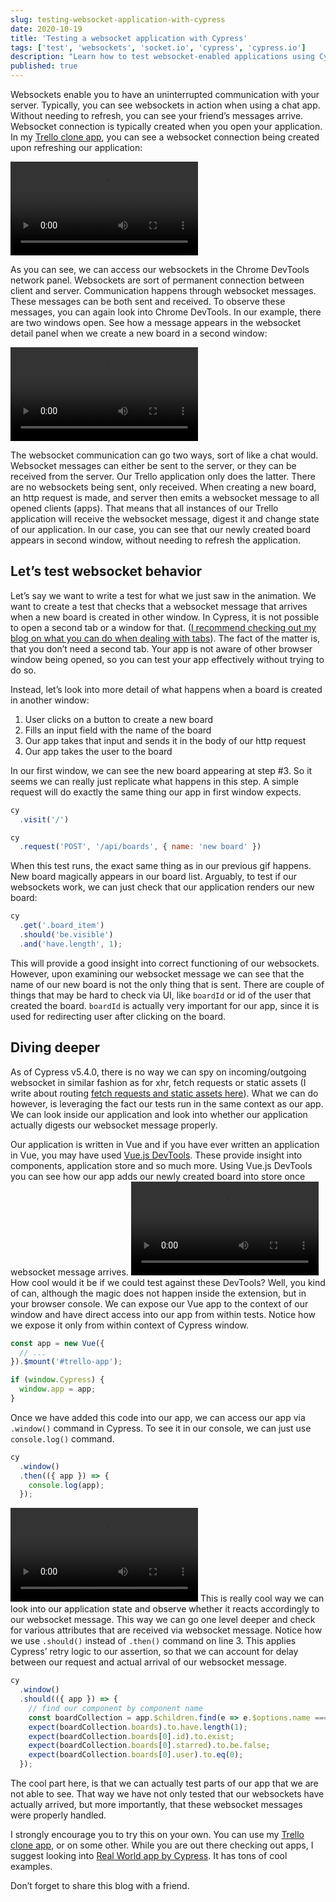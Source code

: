 ```yaml
---
slug: testing-websocket-application-with-cypress
date: 2020-10-19
title: 'Testing a websocket application with Cypress'
tags: ['test', 'websockets', 'socket.io', 'cypress', 'cypress.io']
description: "Learn how to test websocket-enabled applications using Cypress.io, including handling real-time updates and verifying socket messages."
published: true
---
```

Websockets enable you to have an uninterrupted communication with your server. Typically, you can see websockets in action when using a chat app. Without needing to refresh, you can see your friend’s messages arrive. Websocket connection is typically created when you open your application. In my [Trello clone app](https://github.com/filiphric/trelloapp), you can see a websocket connection being created upon refreshing our application:

![Websockets shown in devtools](websockets.mp4)

As you can see, we can access our websockets in the Chrome DevTools network panel. Websockets are sort of permanent connection between client and server. Communication happens through websocket messages. These messages can be both sent and received. To observe these messages, you can again look into Chrome DevTools. In our example, there are two windows open. See how a message appears in the websocket detail panel when we create a new board in a second window:

![Websocket message appears on board creation](websocket_message.mp4)

The websocket communication can go two ways, sort of like a chat would. Websocket messages can either be sent to the server, or they can be received from the server. Our Trello application only does the latter. There are no websockets being sent, only received. When creating a new board, an http request is made, and server then emits a websocket message to all opened clients (apps). That means that all instances of our Trello application will receive the websocket message, digest it and change state of our application. In our case, you can see that our newly created board appears in second window, without needing to refresh the application.

## Let’s test websocket behavior
Let’s say we want to write a test for what we just saw in the animation. We want to create a test that checks that a websocket message that arrives when a new board is created in other window. In Cypress, it is not possible to open a second tab or a window for that. ([I recommend checking out my blog on what you can do when dealing with tabs](https://filiphric.com/opening-a-new-tab-in-cypress)). The fact of the matter is, that you don’t need a second tab. Your app is not aware of other browser window being opened, so you can test your app effectively without trying to do so.

Instead, let’s look into more detail of what happens when a board is created in another window:
1. User clicks on a button to create a new board
2. Fills an input field with the name of the board
3. Our app takes that input and sends it in the body of our http request
4. Our app takes the user to the board

In our first window, we can see the new board appearing at step #3. So it seems we can really just replicate what happens in this step. A simple request will do exactly the same thing our app in first window expects.

```js
cy
  .visit('/')

cy
  .request('POST', '/api/boards', { name: 'new board' })
```
When this test runs, the exact same thing as in our previous gif happens. New board magically appears in our board list. Arguably, to test if our websockets work, we can just check that our application renders our new board:
```js
cy
  .get('.board_item')
  .should('be.visible')
  .and('have.length', 1);
```

This will provide a good insight into correct functioning of our websockets. However, upon examining our websocket message we can see that the name of our new board is not the only thing that is sent. There are couple of things that may be hard to check via UI, like `boardId` or id of the user that created the board. `boardId` is actually very important for our app, since it is used for redirecting user after clicking on the board.

## Diving deeper
As of Cypress v5.4.0, there is no way we can spy on incoming/outgoing websocket in similar fashion as for xhr, fetch requests or static assets (I write about routing [fetch requests and static assets here](/playing-with-experimental-network-stubbing)). What we can do however, is leveraging the fact our tests run in the same context as our app. We can look inside our application and look into whether our application actually digests our websocket message properly.

Our application is written in Vue and if you have ever written an application in Vue, you may have used [Vue.js DevTools](https://chrome.google.com/webstore/detail/vuejs-devtools/nhdogjmejiglipccpnnnanhbledajbpd?hl=en). These provide insight into components, application store and so much more. Using Vue.js DevTools you can see how our app adds our newly created board into store once websocket message arrives.
![vue.js devtools](vuejs_devtools.mp4)
How cool would it be if we could test against these DevTools? Well, you kind of can, although the magic does not happen inside the extension, but in your browser console. We can expose our Vue app to the context of our window and have direct access into our app from within tests. Notice how we expose it only from within context of Cypress window.

```js {5-7}
const app = new Vue({
  // ...
}).$mount('#trello-app');

if (window.Cypress) {
  window.app = app;
}
```
Once we have added this code into our app, we can access our app via `.window()` command in Cypress. To see it in our console, we can just use `console.log()` command.
```js
cy
  .window()
  .then(({ app }) => {
    console.log(app);
  });
```
![Vue app exposed in console](vue.mp4)
This is really cool way we can look into our application state and observe whether it reacts accordingly to our websocket message. This way we can go one level deeper and check for various attributes that are received via websocket message. Notice how we use `.should()` instead of `.then()` command on line 3. This applies Cypress’ retry logic to our assertion, so that we can account for delay between our request and actual arrival of our websocket message.

```js {3}
cy
  .window()
  .should(({ app }) => {
    // find our component by component name
    const boardCollection = app.$children.find(e => e.$options.name === 'board-collection');
    expect(boardCollection.boards).to.have.length(1);
    expect(boardCollection.boards[0].id).to.exist;
    expect(boardCollection.boards[0].starred).to.be.false;
    expect(boardCollection.boards[0].user).to.eq(0);
  });

```
The cool part here, is that we can actually test parts of our app that we are not able to see. That way we have not only tested that our websockets have actually arrived, but more importantly, that these websocket messages were properly handled.

I strongly encourage you to try this on your own. You can use my [Trello clone app](https://github.com/filiphric/trelloapp), or on some other. While you are out there checking out apps, I suggest looking into [Real World app by Cypress](https://github.com/cypress-io/cypress-realworld-app). It has tons of cool examples.

Don’t forget to share this blog with a friend.
